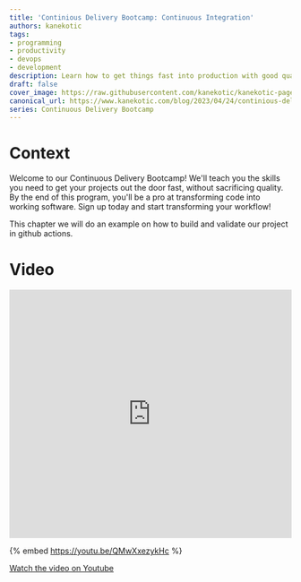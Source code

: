 ```yaml
---
title: 'Continious Delivery Bootcamp: Continuous Integration'
authors: kanekotic
tags:
- programming
- productivity
- devops
- development
description: Learn how to get things fast into production with good quality
draft: false
cover_image: https://raw.githubusercontent.com/kanekotic/kanekotic-page/main/static/img/blog/continious-integration.png
canonical_url: https://www.kanekotic.com/blog/2023/04/24/continious-delivery-bootcamp-continuous-integration
series: Continuous Delivery Bootcamp
---
```


# Context

Welcome to our Continuous Delivery Bootcamp! We'll teach you the skills you need to get your projects out the door fast, without sacrificing quality. By the end of this program, you'll be a pro at transforming code into working software. Sign up today and start transforming your workflow! 

This chapter we will do an example on how to build and validate our project in github actions.

# Video

<iframe width="100%" height="444" src="https://www.youtube.com/embed/QMwXxezykHc" title="YouTube video player" frameborder="0" allow="accelerometer; autoplay; clipboard-write; encrypted-media; gyroscope; picture-in-picture" allowfullscreen></iframe>

{% embed https://youtu.be/QMwXxezykHc %}

[﻿Watch the video on Youtube](https://youtu.be/QMwXxezykHc)
